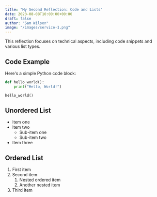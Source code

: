 ```yaml
---
title: "My Second Reflection: Code and Lists"
date: 2023-08-08T10:00:00+00:00
draft: false
author: "Sam Wilson"
image: "/images/service-1.png"
---
```


This reflection focuses on technical aspects, including code snippets and various list types.

## Code Example

Here's a simple Python code block:

```python
def hello_world():
    print("Hello, World!")

hello_world()
```

## Unordered List

- Item one
- Item two
  - Sub-item one
  - Sub-item two
- Item three

## Ordered List

1. First item
2. Second item
   1. Nested ordered item
   2. Another nested item
3. Third item

